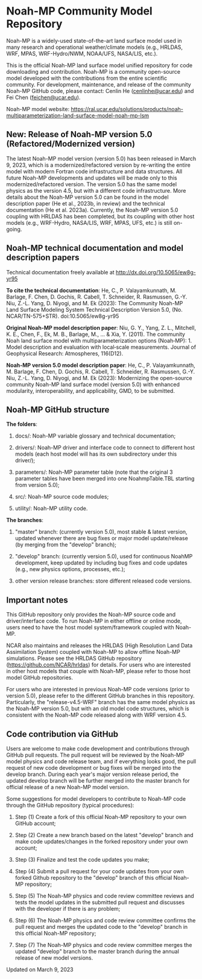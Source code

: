 # Noah-MP Community Model Repository


Noah-MP is a widely-used state-of-the-art land surface model used in many research and operational weather/climate models (e.g., HRLDAS, WRF, MPAS, WRF-Hydro/NWM, NOAA/UFS, NASA/LIS, etc.).

This is the official Noah-MP land surface model unified repository for code downloading and contribution. Noah-MP is a community open-source model developed with the contributions from the entire scientific community. For development, maintenance, and release of the community Noah-MP GitHub code, please contact: Cenlin He (cenlinhe@ucar.edu) and Fei Chen (feichen@ucar.edu).

Noah-MP model website: https://ral.ucar.edu/solutions/products/noah-multiparameterization-land-surface-model-noah-mp-lsm


## New: Release of Noah-MP version 5.0 (Refactored/Modernized version)

The latest Noah-MP model version (version 5.0) has been released in March 9, 2023, which is a modernized/refactored version by re-writing the entire model with modern Fortran code infrastructure and data structures. All future Noah-MP developments and updates will be made only to this modernized/refactored version. The version 5.0 has the same model physics as the version 4.5, but with a different code infrastructure. More details about the Noah-MP version 5.0 can be found in the model description paper (He et al., 2023b, in review) and the technical documentation (He et al. 2023a). Currently, the Noah-MP version 5.0 coupling with HRLDAS has been completed, but its coupling with other host models (e.g., WRF-Hydro, NASA/LIS, WRF, MPAS, UFS, etc.) is still on-going.


## Noah-MP technical documentation and model description papers

Technical documentation freely available at http://dx.doi.org/10.5065/ew8g-yr95

**To cite the technical documentation**:  He, C., P. Valayamkunnath, M. Barlage, F. Chen, D. Gochis, R. Cabell, T. Schneider, R. Rasmussen, G.-Y. Niu, Z.-L. Yang, D. Niyogi, and M. Ek (2023): The Community Noah-MP Land Surface Modeling System Technical Description Version 5.0, (No. NCAR/TN-575+STR). doi:10.5065/ew8g-yr95

**Original Noah-MP model description paper**:   Niu, G. Y., Yang, Z. L., Mitchell, K. E., Chen, F., Ek, M. B., Barlage, M., ... & Xia, Y. (2011). The community Noah land surface model with multiparameterization options (Noah‐MP): 1. Model description and evaluation with local‐scale measurements. Journal of Geophysical Research: Atmospheres, 116(D12).

**Noah-MP version 5.0 model description paper**:  He, C., P. Valayamkunnath, M. Barlage, F. Chen, D. Gochis, R. Cabell, T. Schneider, R. Rasmussen, G.-Y. Niu, Z.-L. Yang, D. Niyogi, and M. Ek (2023): Modernizing the open-source community Noah-MP land surface model (version 5.0) with enhanced modularity, interoperability, and applicability, GMD, to be submitted.


## Noah-MP GitHub structure

**The folders**:

1. docs/: Noah-MP variable glossary and technical documentation;

2. drivers/: Noah-MP driver and interface code to connect to different host models (each host model will has its own subdirectory under this driver/);

3. parameters/: Noah-MP parameter table (note that the original 3 parameter tables have been merged into one NoahmpTable.TBL starting from version 5.0);

4. src/: Noah-MP source code modules;

5. utility/: Noah-MP utility code.

**The branches**:

1. "master" branch: (currently version 5.0), most stable & latest version, updated whenever there are bug fixes or major model update/release (by merging from the "develop" branch);

2. "develop" branch: (currently version 5.0), used for continuous NoahMP development, keep updated by including bug fixes and code updates (e.g., new physics options, processes, etc.); 

3. other version release branches: store different released code versions.


## Important notes

This GitHub repository only provides the Noah-MP source code and driver/interface code. To run Noah-MP in either offline or online mode, users need to have the host model system/framework coupled with Noah-MP. 

NCAR also maintains and releases the HRLDAS (High Resolution Land Data Assimilation System) coupled with Noah-MP to allow offline Noah-MP simulations. Please see the HRLDAS GitHub repository (https://github.com/NCAR/hrldas) for details. For users who are interested in other host models that couple with Noah-MP, please refer to those host model GitHub repositories. 

For users who are interested in previous Noah-MP code versions (prior to version 5.0), please refer to the different GitHub branches in this repository. Particularly, the "release-v4.5-WRF" branch has the same model physics as the Noah-MP version 5.0, but with an old model code structures, which is consistent with the Noah-MP code released along with WRF version 4.5.


## Code contribution via GitHub

Users are welcome to make code development and contributions through GitHub pull requests. The pull request will be reviewed by the Noah-MP model physics and code release team, and if everything looks good, the pull request of new code development or bug fixes will be merged into the develop branch. During each year's major version release period, the updated develop branch will be further merged into the master branch for official release of a new Noah-MP model version.

Some suggestions for model developers to contribute to Noah-MP code through the GitHub repository (typical procedures):

1. Step (1) Create a fork of this official Noah-MP repository to your own GitHub account; 

2. Step (2) Create a new branch based on the latest "develop" branch and make code updates/changes in the forked repository under your own account; 

3. Step (3) Finalize and test the code updates you make; 

4. Step (4) Submit a pull request for your code updates from your own forked Github repository to the "develop" branch of this official Noah-MP repository;

5. Step (5) The Noah-MP physics and code review committee reviews and tests the model updates in the submitted pull request and discusses with the developer if there is any problem; 

6. Step (6) The Noah-MP physics and code review committee confirms the pull request and merges the updated code to the "develop" branch in this official Noah-MP repository;

7. Step (7) The Noah-MP physics and code review committee merges the updated "develop" branch to the master branch during the annual release of new model versions.



Updated on March 9, 2023
